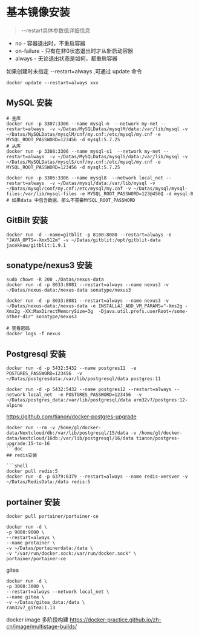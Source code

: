 # 基本镜像安装

> --restart具体参数值详细信息

- no - 容器退出时，不重启容器
- on-failure - 只有在非0状态退出时才从新启动容器
- always - 无论退出状态是如何，都重启容器

如果创建时未指定 --restart=always ,可通过 update 命令

```shell
docker update --restart=always xxx
```

## MySQL 安装

```shell
# 主库
docker run -p 3307:3306 --name mysql-m  --network my-net --restart=always  -v ~/Datas/MySQLDatas/mysqlM/data:/var/lib/mysql -v ~/Datas/MySQLDatas/mysqlM/cnf/my.cnf:/etc/mysql/my.cnf -e MYSQL_ROOT_PASSWORD=123456 -d mysql:5.7.25
# 从库
docker run -p 3308:3306 --name mysql-s1  --network my-net --restart=always  -v ~/Datas/MySQLDatas/mysqlS/data:/var/lib/mysql -v ~/Datas/MySQLDatas/mysqlS/cnf/my.cnf:/etc/mysql/my.cnf -e MYSQL_ROOT_PASSWORD=123456 -d mysql:5.7.25

docker run -p 3306:3306 --name mysql8  --network local_net --restart=always  -v ~/Datas/mysql/data:/var/lib/mysql -v ~/Datas/mysql/conf/my.cnf:/etc/mysql/my.cnf -v ~/Datas/mysql/mysql-files:/var/lib/mysql-files -e MYSQL_ROOT_PASSWORD=123@456Q -d mysql:8
# 如果data 中包含数据，那么不需要MYSQL_ROOT_PASSWORD
```

## GitBilt 安装

```shell
docker run -d --name=gitblit -p 8100:8080 --restart=always -e "JAVA_OPTS=-Xmx512m" -v ~/Datas/gitblit:/opt/gitblit-data jacekkow/gitblit:1.9.1
```

## sonatype/nexus3 安装

```shell
sudo chown -R 200 ./Datas/nexus-data
docker run -d -p 8033:8081 --restart=always --name nexus3 -v ~/Datas/nexus-data:/nexus-data sonatype/nexus3

docker run -d -p 8033:8081 --restart=always --name nexus3 -v ~/Datas/nexus-data:/nexus-data -e INSTALL4J_ADD_VM_PARAMS="-Xms2g -Xmx2g -XX:MaxDirectMemorySize=3g  -Djava.util.prefs.userRoot=/some-other-dir" sonatype/nexus3
```

```shell
# 查看密码
docker logs -f nexus
```

## Postgresql  安装

```shell
docker run -d -p 5432:5432 --name postgres11  -e POSTGRES_PASSWORD=123456  -v ~/Datas/postgresdata:/var/lib/postgresql/data postgres:11

docker run -d -p 5432:5432 --name postgres12 --restart=always --network local_net  -e POSTGRES_PASSWORD=123456  -v ~/Datas/postgres_data:/var/lib/postgresql/data arm32v7/postgres:12-alpine
```

https://github.com/tianon/docker-postgres-upgrade

```shell
docker run --rm -v /home/gl/docker-data/Nextcloud/db:/var/lib/postgresql/15/data -v /home/gl/docker-data/Nextcloud/16db:/var/lib/postgresql/16/data tianon/postgres-upgrade:15-to-16
```doc
## redis安装

```shell
docker pull redis:5
docker run -d -p 6379:6379 --restart=always --name redis-versver -v ~/Datas/RedisData:/data redis:5
```

## portainer 安装

```shell
docker pull portainer/portainer-ce

docker run -d \
-p 9000:9000 \
--restart=always \
--name protainer \
-v ~/Datas/portainerdata:/data \
-v "/var/run/docker.sock:/var/run/docker.sock" \
portainer/portainer-ce
```

gitea

```shell
docker run -d \
-p 3000:3000 \
--restart=always --network local_net \
--name gitea \
-v ~/Datas/gitea_data:/data \
ram32v7_gitea:1.13
```

 docker image 多阶段构建
https://docker-practice.github.io/zh-cn/image/multistage-builds/
